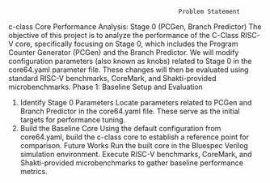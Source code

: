
                                                   Problem Statement
c-class Core Performance Analysis: Stage 0 (PCGen, Branch Predictor)
       The objective of this project is to analyze the performance of the C-Class RISC-V core, specifically focusing on Stage 0, which includes the Program Counter Generator (PCGen) and the Branch Predictor.
We will modify configuration parameters (also known as knobs) related to Stage 0 in the core64.yaml parameter file. These changes will then be evaluated using standard RISC-V benchmarks, CoreMark, and Shakti-provided microbenchmarks.
Phase 1: Baseline Setup and Evaluation
1. Identify Stage 0 Parameters
   Locate parameters related to PCGen and Branch Predictor in the core64.yaml file. These serve as the initial targets for performance tuning.
2. Build the Baseline Core
   Using the default configuration from core64.yaml, build the c-class core to establish a reference point for comparison.
Future Works
   Run the built core in the Bluespec Verilog simulation environment. Execute RISC-V benchmarks, CoreMark, and Shakti-provided microbenchmarks to gather baseline performance metrics.
